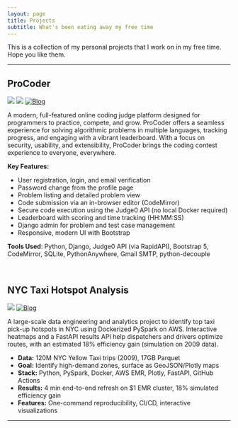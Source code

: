 ```yaml
---
layout: page
title: Projects
subtitle: What's been eating away my free time
---
```


This is a collection of my personal projects that I work on in my free time. Hope you like them.

---

## ProCoder

<a href="https://vamshim005.pythonanywhere.com/" target="_blank"><img src="https://img.shields.io/badge/Website-9cf"></a>
<a href="https://github.com/vamshim005/ProCoder" target="_blank"><img src="https://img.shields.io/badge/GitHub-blue"></a>
<a href="/projects/2024/05/09/procoder-journey.html"><img src="https://img.shields.io/badge/Blog-4CAF50" alt="Blog"></a>

A modern, full-featured online coding judge platform designed for programmers to practice, compete, and grow. ProCoder offers a seamless experience for solving algorithmic problems in multiple languages, tracking progress, and engaging with a vibrant leaderboard. With a focus on security, usability, and extensibility, ProCoder brings the coding contest experience to everyone, everywhere.

**Key Features:**
- User registration, login, and email verification
- Password change from the profile page
- Problem listing and detailed problem view
- Code submission via an in-browser editor (CodeMirror)
- Secure code execution using the Judge0 API (no local Docker required)
- Leaderboard with scoring and time tracking (HH:MM:SS)
- Django admin for problem and test case management
- Responsive, modern UI with Bootstrap

**Tools Used**: Python, Django, Judge0 API (via RapidAPI), Bootstrap 5, CodeMirror, SQLite, PythonAnywhere, Gmail SMTP, python-decouple

<br/>

## NYC Taxi Hotspot Analysis

<a href="https://github.com/vamshim005/nyc-taxi-hotspot" target="_blank"><img src="https://img.shields.io/badge/GitHub-blue"></a>
<a href="https://vamshimaya.com/nyc-taxi-hotspot-project/" target="_blank"><img src="https://img.shields.io/badge/Blog-4CAF50" alt="Blog"></a>

A large-scale data engineering and analytics project to identify top taxi pick-up hotspots in NYC using Dockerized PySpark on AWS. Interactive heatmaps and a FastAPI results API help dispatchers and drivers optimize routes, with an estimated 18% efficiency gain (simulation on 2009 data).

- **Data:** 120M NYC Yellow Taxi trips (2009), 17GB Parquet
- **Goal:** Identify high-demand zones, surface as GeoJSON/Plotly maps
- **Stack:** Python, PySpark, Docker, AWS EMR, Plotly, FastAPI, GitHub Actions
- **Results:** 4 min end-to-end refresh on $1 EMR cluster, 18% simulated efficiency gain
- **Features:** One-command reproducibility, CI/CD, interactive visualizations

---
